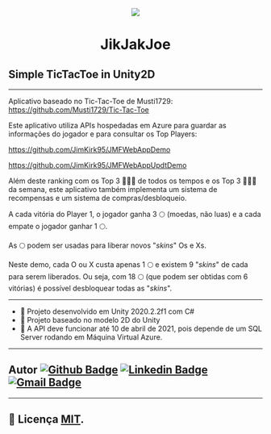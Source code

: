 <p align="center">
  <a href="http://gg.gg/jpwork">
    <img src="https://drive.google.com/uc?export=view&id=1e59cCO6e4Uu1oeO0YFUYwV58rVM_ABMQ">
  </a>
</p>
<h1 align="center">JikJakJoe</h1>
<!---🗃️🌍 🌎🌎 📝 🗃️  🌏
<img src="https://simpleicons.org/icons/csharp.svg" width="20px;" />
---> 

## Simple TicTacToe in Unity2D

---
Aplicativo baseado no Tic-Tac-Toe de Musti1729: https://github.com/Musti1729/Tic-Tac-Toe


Este aplicativo utiliza APIs hospedadas em Azure para guardar as informações do jogador e para consultar os Top Players:

https://github.com/JimKirk95/JMFWebAppDemo

https://github.com/JimKirk95/JMFWebAppUpdtDemo



Além deste ranking com os Top 3  🥇🥈🥉 de todos os tempos e os Top 3 🥇🥈🥉 da semana, este aplicativo também implementa um sistema de recompensas e um sistema de compras/desbloqueio.

A cada vitória do Player 1, o jogador ganha 3 🌕 (moedas, não luas) e a cada empate o jogador ganhar 1 🌕.

As 🌕 podem ser usadas para liberar novos "_skins_" Os e Xs.

Neste demo, cada O ou X custa apenas 1 🌕 e existem 9 "_skins_" de cada para serem liberados.
Ou seja, com 18 🌕 (que podem ser obtidas com 6 vitórias) é possível desbloquear todas as "_skins_".

---

- 👀 Projeto desenvolvido em Unity 2020.2.2f1 com C#
- 👀 Projeto baseado no modelo 2D do Unity
- 👀 A API deve funcionar até 10 de abril de 2021, pois depende de um SQL Server rodando em Máquina Virtual Azure.

---

<!---
## Autor
<a href="http://gg.gg/jpwork">
 <img src="https://drive.google.com/uc?export=view&id=17_6ZWPP0DJx4fiLnO4EiWNFaNRaB2Abp" width="100px;" alt=""/>
 <br />
 <sub><b>Jackson Matsuura</b></sub></a>
 <br />
---> 
## Autor [![Github Badge](https://img.shields.io/badge/-Github/JimKirk95-000?style=flat-square&logo=Github&logoColor=white&link=https://github.com/JimKirk95)](https://github.com/JimKirk95) [![Linkedin Badge](https://img.shields.io/badge/-LinkedIn/jacksonmatsuura-blue?style=flat-square&logo=Linkedin&logoColor=white&link=https://www.linkedin.com/in/jacksonmatsuura/)](https://www.linkedin.com/in/jacksonmatsuura/) [![Gmail Badge](https://img.shields.io/badge/-jackson.matsuura@Gmail-c14438?style=flat-square&logo=Gmail&logoColor=white&link=mailto:seu_emjackson.matsuura@gmail.comail)](mailto:jackson.matsuura@gmail.com)
<!---
[![Whatsapp Badge](https://img.shields.io/badge/-Whatsapp-4CA143?style=flat-square&labelColor=4CA143&logo=whatsapp&logoColor=white&link=https://api.whatsapp.com/send?phone=seu_telefone_55+12+981082413&text=Hello!)](https://api.whatsapp.com/send?phone=seu_telefone_55+12+981082413&text=Hello!)
--->

---
## 📝 Licença [MIT](./LICENSE).
